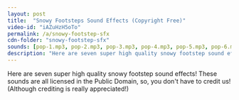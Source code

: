 ```yaml
---
layout: post
title:  "Snowy Footsteps Sound Effects (Copyright Free)"
video-id: "iAZuHzH5oTo"
permalink: /a/snowy-footstep-sfx
cdn-folder: "snowy-footstep-sfx"
sounds: [pop-1.mp3, pop-2.mp3, pop-3.mp3, pop-4.mp3, pop-5.mp3, pop-6.mp3, pop-7.mp3]
description: "Here are seven super high quality snowy footstep sound effects! These sounds are all licensed in the Public Domain, so, you don't have to credit us! (Although crediting is really appreciated!)"
---
```


Here are seven super high quality snowy footstep sound effects! These sounds are all licensed in the Public Domain, so, you don't have to credit us! (Although crediting is really appreciated!)
